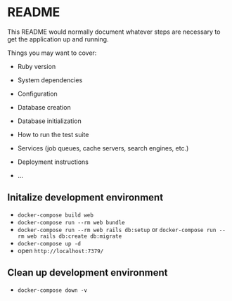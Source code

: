 # README

This README would normally document whatever steps are necessary to get the
application up and running.

Things you may want to cover:

* Ruby version

* System dependencies

* Configuration

* Database creation

* Database initialization

* How to run the test suite

* Services (job queues, cache servers, search engines, etc.)

* Deployment instructions

* ...

## Initalize development environment

- `docker-compose build web`
- `docker-compose run --rm web bundle`
- `docker-compose run --rm web rails db:setup` or
  `docker-compose run --rm web rails db:create db:migrate`
- `docker-compose up -d`
- open `http://localhost:7379/`

## Clean up development environment

- `docker-compose down -v`
